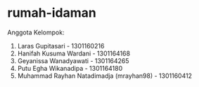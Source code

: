 # rumah-idaman

Anggota Kelompok:

1.	Laras Gupitasari              - 1301160216
2.	Hanifah Kusuma Wardani			  - 1301164168
3.	Geyanissa Wanadyawati			    - 1301164265
4.	Putu Egha Wikanadipa 			    - 1301164180
5.	Muhammad Rayhan Natadimadja (mrayhan98) 	- 1301160412
